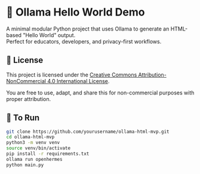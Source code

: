 # 🧠 Ollama Hello World Demo

A minimal modular Python project that uses Ollama to generate an HTML-based "Hello World" output.  
Perfect for educators, developers, and privacy-first workflows.

## 📄 License

This project is licensed under the [Creative Commons Attribution-NonCommercial 4.0 International License](https://creativecommons.org/licenses/by-nc/4.0/).

You are free to use, adapt, and share this for non-commercial purposes with proper attribution.


## 🚀 To Run

```bash
git clone https://github.com/yourusername/ollama-html-mvp.git
cd ollama-html-mvp
python3 -m venv venv
source venv/bin/activate
pip install -r requirements.txt
ollama run openhermes
python main.py

